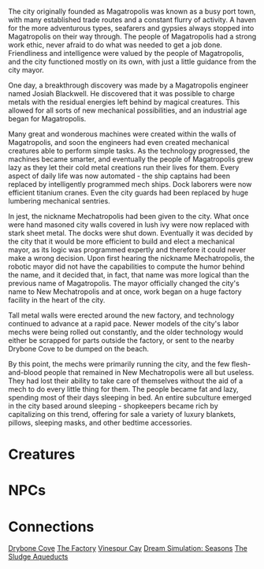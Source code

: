 <!-- TITLE: New Mechatropolis -->
<!-- SUBTITLE: The Sleeping City -->

The city originally founded as Magatropolis was known as a busy port town, with many established trade routes and a constant flurry of activity. A haven for the more adventurous types, seafarers and gypsies always stopped into Magatropolis on their way through. The people of Magatropolis had a strong work ethic, never afraid to do what was needed to get a job done. Friendliness and intelligence were valued by the people of Magatropolis, and the city functioned mostly on its own, with just a little guidance from the city mayor.

One day, a breakthrough discovery was made by a Magatropolis engineer named Josiah Blackwell. He discovered that it was possible to charge metals with the residual energies left behind by magical creatures. This allowed for all sorts of new mechanical possibilities, and an industrial age began for Magatropolis.

Many great and wonderous machines were created within the walls of Magatropolis, and soon the engineers had even created mechanical creatures able to perform simple tasks. As the technology progressed, the machines became smarter, and eventually the people of Magatropolis grew lazy as they let their cold metal creations run their lives for them.
Every aspect of daily life was now automated - the ship captains had been replaced by intelligently programmed mech ships. Dock laborers were now efficient titanium cranes. Even the city guards had been replaced by huge lumbering mechanical sentries.

In jest, the nickname Mechatropolis had been given to the city. What once were hand masoned city walls covered in lush ivy were now replaced with stark sheet metal. The docks were shut down. Eventually it was decided by the city that it would be more efficient to build and elect a mechanical mayor, as its logic was programmed expertly and therefore it could never make a wrong decision. Upon first hearing the nickname Mechatropolis, the robotic mayor did not have the capabilities to compute the humor behind the name, and it decided that, in fact, that name was more logical than the previous name of Magatropolis. The mayor officially changed the city's name to New Mechatropolis and at once, work began on a huge factory facility in the heart of the city.

Tall metal walls were erected around the new factory, and technology continued to advance at a rapid pace. Newer models of the city's labor mechs were being rolled out constantly, and the older technology would either be scrapped for parts outside the factory, or sent to the nearby Drybone Cove to be dumped on the beach.

By this point, the mechs were primarily running the city, and the few flesh-and-blood people that remained in New Mechatropolis were all but useless. They had lost their ability to take care of themselves without the aid of a mech to do every little thing for them. The people became fat and lazy, spending most of their days sleeping in bed. An entire subculture emerged in the city based around sleeping - shopkeepers became rich by capitalizing on this trend, offering for sale a variety of luxury blankets, pillows, sleeping masks, and other bedtime accessories.


# Creatures



# NPCs


# Connections

[Drybone Cove](drybone)
[The Factory](factory)
[Vinespur Cay](vinespur-cay)
[Dream Simulation: Seasons](seasons)
[The Sludge Aqueducts](aqueducts)